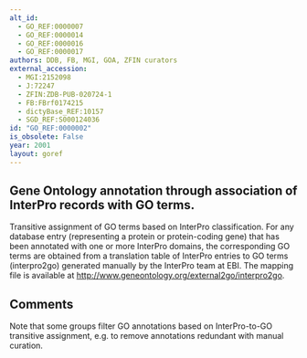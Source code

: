 ```yaml
---
alt_id: 
  - GO_REF:0000007
  - GO_REF:0000014
  - GO_REF:0000016
  - GO_REF:0000017
authors: DDB, FB, MGI, GOA, ZFIN curators
external_accession: 
  - MGI:2152098
  - J:72247
  - ZFIN:ZDB-PUB-020724-1
  - FB:FBrf0174215
  - dictyBase_REF:10157
  - SGD_REF:S000124036
id: "GO_REF:0000002"
is_obsolete: False
year: 2001
layout: goref
---
```


## Gene Ontology annotation through association of InterPro records with GO terms.

Transitive assignment of GO terms based on InterPro classification. For any database entry (representing a protein or protein-coding gene) that has been annotated with one or more InterPro domains, the corresponding GO terms are obtained from a translation table of InterPro entries to GO terms (interpro2go) generated manually by the InterPro team at EBI. The mapping file is available at http://www.geneontology.org/external2go/interpro2go.

## Comments

Note that some groups filter GO annotations based on InterPro-to-GO transitive assignment, e.g. to remove annotations redundant with manual curation.
